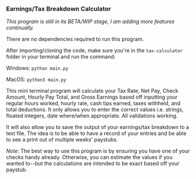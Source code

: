 ### Earnings/Tax Breakdown Calculator

*This program is still in its BETA/WIP stage, I am adding more features continually.*

There are no dependencies required to run this program.

After importing/cloning the code, make sure you're in the ```tax-calculator``` folder in your terminal and run the command:

Windows: ```python main.py```

MacOS: ```python3 main.py```

This mini terminal program will calculate your Tax Rate, Net Pay, Check Amount, Hourly Pay Total, and Gross Earnings based off inputting your regular hours worked, hourly rate, cash tips earned, taxes withheld, and total deductions. It only allows you to enter the correct values i.e. strings, floated integers, date where/when appropriate. All validations working.

It will also allow you to save the output of your earnings/tax breakdown to a text file. The idea is to be able to have a record of your entries and be able to see a print out of multiple weeks' paystubs.

*Note*: The best way to use this program is by ensuring you have one of your checks handy already. Otherwise, you can estimate the values if you wanted to--but the calculations are intended to be exact based off your paystub.
